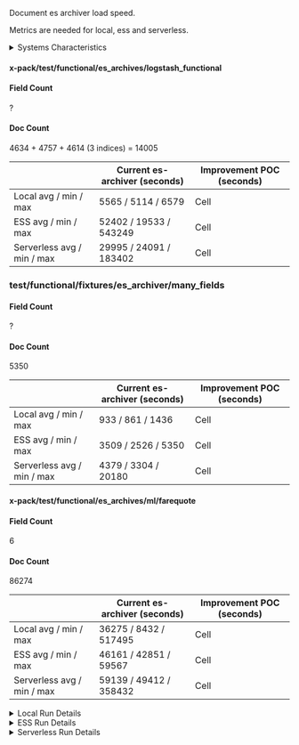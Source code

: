 Document es archiver load speed.

Metrics are needed for local, ess and serverless.

<details><summary>Systems Characteristics</summary>
<p>

50 executions per archive

### Instance Details

**Local**

- Mac OS X 13.4.1 (Ventura)

**ESS (cloud)**

- Version 8.8.1
- AWS - Paris (eu-west-3)
- 3 instances across 3 zones (eu-west-3a, eu-west-3b, eu-west-3c)
- KBN:
  - 1GB RAM

**Serverless (cloud)**

- Version 8.9.0
- AWS - Europe Central 1 (Frankfurt)
- 3 instances across 3 zones (eu-central-1a, eu-central-1b, eu-central-1c)
- KBN:
  - 1GB RAM

</p>
</details>

#### x-pack/test/functional/es_archives/logstash_functional

#### Field Count

?

#### Doc Count

4634 + 4757 + 4614 (3 indices) = 14005

|                            | Current es-archiver (seconds) | Improvement POC (seconds) |
| -------------------------- | ----------------------------- | ------------------------- |
| Local avg / min / max      | 5565 / 5114 / 6579            | Cell                      |
| ESS avg / min / max        | 52402 / 19533 / 543249        | Cell                      |
| Serverless avg / min / max | 29995 / 24091 / 183402        | Cell                      |

### test/functional/fixtures/es_archiver/many_fields

#### Field Count

?

#### Doc Count

5350

|                            | Current es-archiver (seconds) | Improvement POC (seconds) |
| -------------------------- | ----------------------------- | ------------------------- |
| Local avg / min / max      | 933 / 861 / 1436              | Cell                      |
| ESS avg / min / max        | 3509 / 2526 / 5350            | Cell                      |
| Serverless avg / min / max | 4379 / 3304 / 20180           | Cell                      |

#### x-pack/test/functional/es_archives/ml/farequote

#### Field Count

6

#### Doc Count

86274

|                            | Current es-archiver (seconds) | Improvement POC (seconds) |
| -------------------------- | ----------------------------- | ------------------------- |
| Local avg / min / max      | 36275 / 8432 / 517495         | Cell                      |
| ESS avg / min / max        | 46161 / 42851 / 59567         | Cell                      |
| Serverless avg / min / max | 59139 / 49412 / 358432        | Cell                      |

<details><summary>Local Run Details</summary>
<p>

```
### r:
{
  "name": "x-pack/test/functional/es_archives/logstash_functional",
  "avg": 5565,
  "min": 5114,
  "max": 6579
}

### r:
{
  "name": "test/functional/fixtures/es_archiver/many_fields",
  "avg": 933,
  "min": 861,
  "max": 1436
}

### r:
{
  "name": "x-pack/test/functional/es_archives/ml/farequote",
  "avg": 36275,
  "min": 8432,
  "max": 517495
}
```

</p>
</details>

<details><summary>ESS Run Details</summary>
<p>

```
λλλ FINAL METRICS @ Jul 11, 2023, 2:16 PM

x-pack/test/functional/es_archives/logstash_functional
| ESS avg / min / max | 29.4 / 24.1 / 71.9 | Cell |


test/functional/fixtures/es_archiver/many_fields
| ESS avg / min / max | 4.0 / 3.3 / 12.6 | Cell |


x-pack/test/functional/es_archives/ml/farequote
| ESS avg / min / max | 76.1 / 47.6 / 612.8 | Cell |
```

</p>
</details>

<details><summary>Serverless Run Details</summary>
<p>

```
λλλ Avg, Min, and Max:
{
  "name": "x-pack/test/functional/es_archives/logstash_functional",
  "avg": 29995,
  "min": 24091,
  "max": 183402
}

λλλ Avg, Min, and Max:
{
  "name": "test/functional/fixtures/es_archiver/many_fields",
  "avg": 4379,
  "min": 3304,
  "max": 20180
}

λλλ Avg, Min, and Max:
{
  "name": "x-pack/test/functional/es_archives/ml/farequote",
  "avg": 59139,
  "min": 49412,
  "max": 358432
}
```

</p>
</details>
